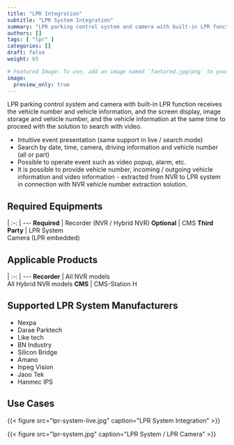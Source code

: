 ```yaml
---
title: "LPR Integration"
subtitle: "LPR System Integration"
summary: "LPR parking control system and camera with built-in LPR function receives the vehicle number and vehicle information, and the screen display, image storage and vehicle number, and the vehicle information at the same time to proceed with the solution to search with video."
authors: []
tags: [ "lpr" ]
categories: []
draft: false
weight: 65

# Featured Image: Tu use, add an image named `faetured.jpg/png` to your page's folder.
image:
  preview_only: true
---
```


LPR parking control system and camera with built-in LPR function receives the vehicle number and vehicle information, and the screen display, image storage and vehicle number, and the vehicle information at the same time to proceed with the solution to search with video.

- Intuitive event presentation (same support in live / search mode)
- Search by date, time, camera, driving information and vehicle number (all or part)
- Possible to operate event such as video popup, alarm, etc.
- It is possible to provide vehicle number, incoming / outgoing vehicle information and video information - extracted from NVR to LPR system in connection with NVR vehicle number extraction solution.

<div class="container">
<div class="row">
<div class="col-12 col-sm-6 pl-0">

## Required Equipments

|
:-: | ---
**Required** | Recorder (NVR / Hybrid NVR)
**Optional** | CMS
**Third Party** | LPR System<br>Camera (LPR embedded)

</div>
<div class="col-12 col-sm-6 pl-0">

## Applicable Products

|
:-: | ---
**Recorder** | All NVR models<br>All Hybrid NVR models
**CMS** | CMS-Station H

</div>
</div>
</div>

## Supported LPR System Manufacturers

- Nexpa
- Darae Parktech
- Like tech
- BN Industry
- Silicon Bridge
- Amano
- Inpeg Vision
- Jaoo Tek
- Hanmec IPS

## Use Cases

{{< figure src="lpr-system-live.jpg" caption="LPR System Integration" >}}

{{< figure src="lpr-system.jpg" caption="LPR System / LPR Camera" >}}
